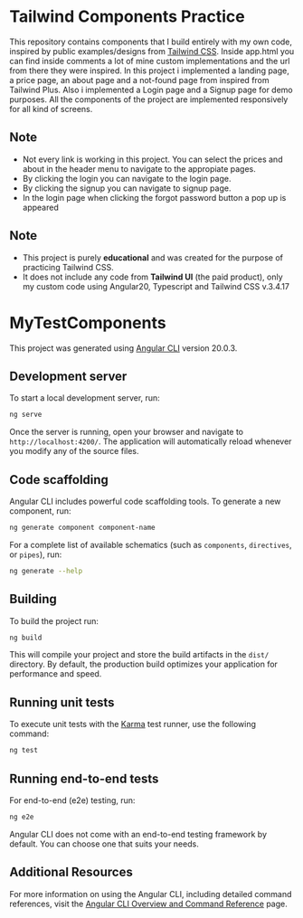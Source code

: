 # Tailwind Components Practice

This repository contains components that I build entirely with my own code,
inspired by public examples/designs from [Tailwind CSS](https://tailwindcss.com/plus).
Inside app.html you can find inside comments a lot of mine custom implementations and the url from there they were inspired.
In this project i implemented a landing page, a price page, an about page and a not-found page from inspired from Tailwind Plus. Also i implemented a Login page and a Signup page for demo purposes.
All the components of the project are implemented responsively for all kind of screens.

## Note

- Not every link is working in this project. You can select the prices and about in the header menu to navigate to the appropiate pages.
- By clicking the login you can navigate to the login page.
- By clicking the signup you can navigate to signup page.
- In the login page when clicking the forgot password button a pop up is appeared

## Note

- This project is purely **educational** and was created for the purpose of practicing Tailwind CSS.
- It does not include any code from **Tailwind UI** (the paid product), only my custom code using Angular20, Typescript and Tailwind CSS v.3.4.17

# MyTestComponents

This project was generated using [Angular CLI](https://github.com/angular/angular-cli) version 20.0.3.

## Development server

To start a local development server, run:

```bash
ng serve
```

Once the server is running, open your browser and navigate to `http://localhost:4200/`. The application will automatically reload whenever you modify any of the source files.

## Code scaffolding

Angular CLI includes powerful code scaffolding tools. To generate a new component, run:

```bash
ng generate component component-name
```

For a complete list of available schematics (such as `components`, `directives`, or `pipes`), run:

```bash
ng generate --help
```

## Building

To build the project run:

```bash
ng build
```

This will compile your project and store the build artifacts in the `dist/` directory. By default, the production build optimizes your application for performance and speed.

## Running unit tests

To execute unit tests with the [Karma](https://karma-runner.github.io) test runner, use the following command:

```bash
ng test
```

## Running end-to-end tests

For end-to-end (e2e) testing, run:

```bash
ng e2e
```

Angular CLI does not come with an end-to-end testing framework by default. You can choose one that suits your needs.

## Additional Resources

For more information on using the Angular CLI, including detailed command references, visit the [Angular CLI Overview and Command Reference](https://angular.dev/tools/cli) page.
